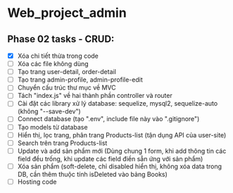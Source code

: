 # Web_project_admin

## Phase 02 tasks - CRUD:
- [x] Xóa chi tiết thừa trong code
- [ ] Xóa các file không dùng
- [ ] Tạo trang user-detail, order-detail
- [ ] Tạo trang admin-profile, admin-profile-edit
- [ ] Chuyển cấu trúc thư mục về MVC
- [ ] Tách "index.js" về hai thành phần controller và router
- [ ] Cài đặt các library xử lý database: sequelize, mysql2, sequelize-auto (không "--save-dev")
- [ ] Connect database (tạo ".env", include file này vào ".gitignore")
- [ ] Tạo models từ database
- [ ] Hiển thị, lọc trang, phân trang Products-list (tận dụng API của user-site)
- [ ] Search trên trang Products-list
- [ ] Update và add sản phẩm mới (Dùng chung 1 form, khi add thông tin các field đều trống, khi update các field điền sẵn ứng với sản phẩm)
- [ ] Xóa sản phẩm (soft-delete, chỉ disabled hiển thị, không xóa data trong DB, cần thêm thuộc tính isDeleted vào bảng Books)
- [ ] Hosting code
